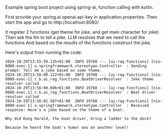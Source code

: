 Example spring boot project using spring-ai, function calling with kotlin.

First provide your spring.ai.openai.api-key in application.properties. 
Then start the app and go to http://localhost:8080/

It register 2 functions (get theme for joke, and get main character for joke)
Then ask the llm to tell a joke.
LLM resolves that we need to call the functions
And based on the results of the functions construct the joke.

Here's output from running the code:

```
2024-10-29T13:55:59.135+01:00  INFO 19768 --- [ai-rag-functions] [nio-8080-exec-1] o.springframework.stereotype.Controller  : Sending prompt: Tell me a joke based on some theme.
2024-10-29T13:56:00.122+01:00  INFO 19768 --- [ai-rag-functions] [nio-8080-exec-1] c.b.ai_rag_functions.BoatDriverResolver  : Joke theme resolver called
2024-10-29T13:56:00.696+01:00  INFO 19768 --- [ai-rag-functions] [nio-8080-exec-1] c.b.ai_rag_functions.BoatDriverResolver  : Boat driver resolver called
2024-10-29T13:56:01.507+01:00  INFO 19768 --- [ai-rag-functions] [nio-8080-exec-1] o.springframework.stereotype.Controller  : Received response: Here's a joke based on the theme of a boat:

Why did Kong Harald, the boat driver, bring a ladder to the dock?

Because he heard the boat's humor was on another level!

```
